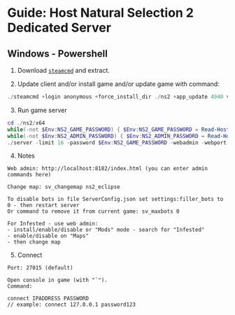 # Guide: Host Natural Selection 2 Dedicated Server

## Windows - Powershell

1. Download [`steamcmd`](https://developer.valvesoftware.com/wiki/SteamCMD#Windows) and extract.
  
2. Update client and/or install game and/or update game with command:
```powershell
./steamcmd +login anonymous +force_install_dir ./ns2 +app_update 4940 validate +quit
```

3. Run game server
```powershell
cd ./ns2/x64
while(-not $Env:NS2_GAME_PASSWORD) { $Env:NS2_GAME_PASSWORD = Read-Host "Enter game password" }
while(-not $Env:NS2_ADMIN_PASSWORD) { $Env:NS2_ADMIN_PASSWORD = Read-Host "Enter admin password" }
./server -limit 16 -password $Env:NS2_GAME_PASSWORD -webadmin -webport 8182 -webpassword $Env:NS2_ADMIN_PASSWORD -name "Pan Filuta se zlobi (dedicated)" -config_path "my_config\"
```

4. Notes
```
Web admin: http://localhost:8182/index.html (you can enter admin commands here)

Change map: sv_changemap ns2_eclipse

To disable bots in file ServerConfig.json set settings:filler_bots to 0 - then restart server
Or command to remove it from current game: sv_maxbots 0

For Infested - use web admin:
- install/enable/disable or "Mods" mode - search for "Infested"
- enable/disable on "Maps"
- then change map

```

5. Connect
```
Port: 27015 (default)

Open console in game (with "`").
Command:

connect IPADDRESS PASSWORD
// example: connect 127.0.0.1 password123
```
